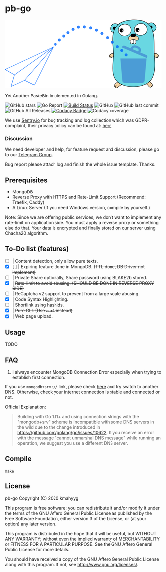 # pb-go

![Logo](./readme-logo.png)

Yet Another PasteBin implemented in Golang.

![GitHub stars](https://img.shields.io/github/stars/pb-go/pb-go?style=social)
![Go Report](https://goreportcard.com/badge/github.com/pb-go/pb-go)
[![Build Status](https://travis-ci.com/pb-go/pb-go.svg?branch=master)](https://travis-ci.com/pb-go/pb-go)
![GitHub](https://img.shields.io/github/license/pb-go/pb-go)
![GitHub last commit](https://img.shields.io/github/last-commit/pb-go/pb-go)
![GitHub All Releases](https://img.shields.io/github/downloads/pb-go/pb-go/total)
[![Codacy Badge](https://api.codacy.com/project/badge/Grade/269b77a2b64c41bbaa4aa109ecf4d55a)](https://www.codacy.com/manual/pb-go/pb-go)
![Codacy coverage](https://img.shields.io/codacy/coverage/269b77a2b64c41bbaa4aa109ecf4d55a?logo=codacy)

We use [Sentry.io](https://sentry.io) for bug tracking and log collection which was GDPR-complaint, 
their privacy policy can be found at: [here](https://sentry.io/legal/privacy/2.1.0/)

### Discussion

We need developer and help, for feature request and discussion, please go to our [Telegram Group](https://t.me/pb_go_discuss).

Bug report please attach log and finish the whole issue template. Thanks.

## Prerequisites

- MongoDB
- Reverse Proxy with HTTPS and Rate-Limit Support (Recommend: Traefik, Caddy)
- A Linux Server (If you need Windows version, compile by yourself.)

Note: Since we are offering public services, we don't want to implement any rate-limit
on application side. You must apply a reverse proxy or something else do that.
Your data is encrypted and finally stored on our server using Chacha20 algorithm.

## To-Do list (features)

- [ ] | Content detection, only allow pure texts.
- [X] [ ] | Expiring feature done in MongoDB. <del> (TTL done, DB Driver not implement) </del>
- [ ] | Private Share optionally, Share password using BLAKE2b stored. 
- [X] | <del> Rate-limit to avoid abusing. (SHOULD BE DONE IN REVERSE PROXY SIDE) </del>
- [ ] | ReCaptcha v2 support to prevent from a large scale abusing.
- [X] | Code Syntax Highlighting.
- [ ] | Shortlink using hashids.
- [X] | <del> Pure CLI. (Use `curl` instead)</del>
- [X] | Web page upload.

## Usage

TODO

## FAQ

1. I always encounter MongoDB Connection Error especially when trying to establish first connection.

If you use `mongodb+srv://` link, please check [here](https://godoc.org/go.mongodb.org/mongo-driver/mongo#hdr-Potential_DNS_Issues) 
and try switch to another DNS. Otherwise, check your internet connection is stable and connected or not.

Official Explanation:

> Building with Go 1.11+ and using connection strings with the "mongodb+srv" scheme 
> is incompatible with some DNS servers in the wild due to the change introduced 
> in https://github.com/golang/go/issues/10622. If you receive an error with the message 
> "cannot unmarshal DNS message" while running an operation, we suggest you use a different DNS server.

## Compile

`make`

## License

 pb-go
 Copyright (C) 2020  kmahyyg
 
 This program is free software: you can redistribute it and/or modify
 it under the terms of the GNU Affero General Public License as published by
 the Free Software Foundation, either version 3 of the License, or
 (at your option) any later version.
 
 This program is distributed in the hope that it will be useful,
 but WITHOUT ANY WARRANTY; without even the implied warranty of
 MERCHANTABILITY or FITNESS FOR A PARTICULAR PURPOSE.  See the
 GNU Affero General Public License for more details.
 
 You should have received a copy of the GNU Affero General Public License
 along with this program.  If not, see <http://www.gnu.org/licenses/>.

